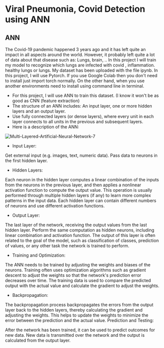 # Viral Pneumonia, Covid Detection using ANN 
## ANN
The Covid-19 pandemic happened 3 years ago and it has left quite an impact in all aspects around the world. However, it probably left quite a lot of data about that disease such as: Lungs, brain, .. In this project I will train my model to recognize which lungs are infected with covid , inflammation. healthy lungs or lungs. My dataset has been uploaded with the file ipynb. In this project, I will use Pytorch. If you use Google Colab then you don't need to install just import torch normally. On the other hand, when you use another environments need to install using command line in terminal.

- For this project, I will use ANN to train this dataset. (I know it won't be as good as CNN (feature extraction)
- The structure of an ANN includes: An input layer, one or more hidden layers and an output layer.
- Use fully connected layers (or dense layers), where every unit in each layer connects to all units in the previous and subsequent layers.
- Here is a description of the ANN:

  

![Multi-Layered-Artificial-Neural-Network-7](https://github.com/Quang1129/Covid19-Xray-Detection/assets/72682141/f3664e18-0353-4685-88c9-cc3f8ffe14a0)


+ Input Layer:

Get external input (e.g. images, text, numeric data).
Pass data to neurons in the first hidden layer.
+ Hidden Layers:

Each neuron in the hidden layer computes a linear combination of the inputs from the neurons in the previous layer, and then applies a nonlinear activation function to compute the output value.
This operation is usually performed through multiple hidden layers (if any) to learn more complex patterns in the input data.
Each hidden layer can contain different numbers of neurons and use different activation functions.
+ Output Layer:

The last layer of the network, receiving the output values from the last hidden layer.
Perform the same computation as hidden neurons, including linear combination and activation function.
The output of this layer is often related to the goal of the model, such as classification of classes, prediction of values, or any other task the network is trained to perform.

+ Training and Optimization:

The ANN needs to be trained by adjusting the weights and biases of the neurons.
Training often uses optimization algorithms such as gradient descent to adjust the weights so that the network's prediction error decreases over time.
The training data is used to compare the predicted output with the actual value and calculate the gradient to adjust the weights.

+ Backpropagation:

The backpropagation process backpropagates the errors from the output layer back to the hidden layers, thereby calculating the gradient and adjusting the weights.
This helps to update the weights to minimize the error between the prediction and the actual value.
Prediction and Testing:

After the network has been trained, it can be used to predict outcomes for new data.
New data is transmitted over the network and the output is calculated from the output layer.
 
